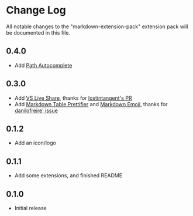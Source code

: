 # Change Log

All notable changes to the "markdown-extension-pack" extension pack will be documented in this file.

## 0.4.0
- Add [Path Autocomplete](https://marketplace.visualstudio.com/items?itemName=ionutvmi.path-autocomplete)

## 0.3.0
- Add [VS Live Share](https://marketplace.visualstudio.com/items?itemName=MS-vsliveshare.vsliveshare), thanks for [lostintangent's PR](https://github.com/bat67/markdown-extension-pack/pull/2)
- Add [Markdown Table Prettifier](https://marketplace.visualstudio.com/items?itemName=darkriszty.markdown-table-prettify) and [Markdown Emoji](https://marketplace.visualstudio.com/items?itemName=bierner.markdown-emoji), thanks for [danilofreire' issue](https://github.com/bat67/markdown-extension-pack/issues/1)


## 0.1.2

- Add an icon/logo

## 0.1.1

- Add some extensions, and finished README

## 0.1.0

- Initial release
